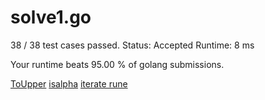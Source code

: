 # solve1.go

38 / 38 test cases passed.
Status: Accepted
Runtime: 8 ms

Your runtime beats 95.00 % of golang submissions.

[ToUpper](https://golang.org/pkg/unicode/#ToUpper)
[isalpha](https://stackoverflow.com/questions/38554353/how-to-check-if-a-string-only-contains-alphabetic-characters-in-go)
[iterate rune](https://stackoverflow.com/questions/18130859/how-can-i-iterate-over-a-string-by-runes-in-go)
